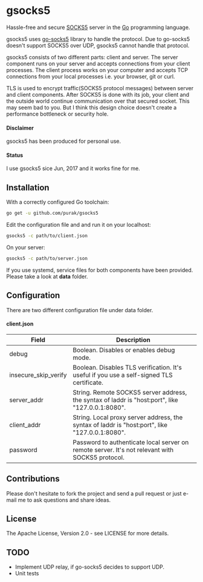 gsocks5
=======
Hassle-free and secure [SOCKS5](https://en.wikipedia.org/wiki/SOCKS) server in the [Go](https://golang.org) programming language. 

gsocks5 uses [go-socks5](https://github.com/armon/go-socks5) library to handle the protocol. Due to go-socks5 doesn't support SOCKS5 over UDP,  gsocks5 cannot handle that protocol.

gsocks5 consists of two different parts: client and server. The server component runs on your server and accepts connections from your client processes. The client process works on your computer and accepts TCP connections from your local processes i.e. your browser, git or curl. 

TLS is used to encrypt traffic(SOCKS5 protocol messages) between server and client components. After SOCKS5 is done with its job, your client and the outside world continue communication over that secured socket. This may seem bad to you. But I think this design choice doesn't create a performance bottleneck or security hole.

#### Disclaimer
gsocks5 has been produced for personal use. 

#### Status
I use gsocks5 sice Jun, 2017 and it works fine for me.

Installation
------------
With a correctly configured Go toolchain:

```sh
go get -u github.com/purak/gsocks5
```

Edit the configuration file and and run it on your localhost:

```sh
gsocks5 -c path/to/client.json
```

On your server:
```sh
gsocks5 -c path/to/server.json
```

If you use systemd, service files for both components have been provided. Please take a look at **data** folder.

Configuration
-------------

There are two different configuration file under data folder. 

#### client.json

Field        | Description
------------ | -------------
debug | Boolean. Disables or enables debug mode.
insecure_skip_verify | Boolean. Disables TLS verification. It's useful if you use a self-signed TLS certificate.
server_addr | String. Remote SOCKS5 server address, the syntax of laddr is "host:port", like "127.0.0.1:8080".
client_addr | String. Local proxy server address, the syntax of laddr is "host:port", like "127.0.0.1:8080".
password | Password to authenticate local server on remote server. It's not relevant with SOCKS5 protocol. 

Contributions
-------------
Please don't hesitate to fork the project and send a pull request or just e-mail me to ask questions and share ideas.

License
-------
The Apache License, Version 2.0 - see LICENSE for more details.

TODO
----
* Implement UDP relay, if go-socks5 decides to support UDP.
* Unit tests

